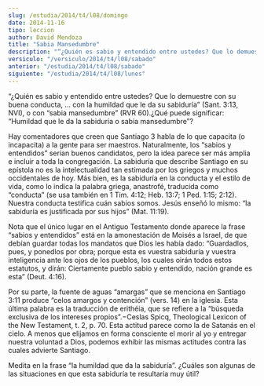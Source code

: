 ```yaml
---
slug: /estudia/2014/t4/l08/domingo
date: 2014-11-16
tipo: leccion
author: David Mendoza
title: "Sabia Mansedumbre"
description: "“¿Quién es sabio y entendido entre ustedes? Que lo demuestre con su buena  conducta, … con la humildad que le da su sabiduría” (Sant. 3:13, NVI), o con  “sabia mansedumbre” (RVR 60).¿Qué puede significar: “Humildad que le da la  sabiduría o sabia mansedumbre”?"
versiculo: "/versiculo/2014/t4/l08/sabado"
anterior: "/estudia/2014/t4/l08/sabado"
siguiente: "/estudia/2014/t4/l08/lunes"
---
```


“¿Quién es sabio y entendido entre ustedes? Que lo demuestre con su buena conducta, … con la humildad que le da su sabiduría” (Sant. 3:13, NVI), o con “sabia mansedumbre” (RVR 60).¿Qué puede significar: “Humildad que le da la sabiduría o sabia mansedumbre”?

Hay comentadores que creen que Santiago 3 habla de lo que capacita (o incapacita) a la gente para ser maestros. Naturalmente, los “sabios y entendidos” serían buenos candidatos, pero la idea parece ser más amplia e incluir a toda la congregación. La sabiduría que describe Santiago en su epístola no es la intelectualidad tan estimada por los griegos y muchos occidentales de hoy. Más bien, es la sabiduría en la conducta y el estilo de vida, como lo indica la palabra griega, anastrofé, traducida como “conducta” (se usa también en 1 Tim. 4:12; Heb. 13:7; 1 Ped. 1:15; 2:12). Nuestra conducta testifica cuán sabios somos. Jesús enseñó lo mismo: “la sabiduría es justificada por sus hijos” (Mat. 11:19).

Nota que el único lugar en el Antiguo Testamento donde aparece la frase “sabios y entendidos” está en la amonestación de Moisés a Israel, de que debían guardar todas los mandatos que Dios les había dado: “Guardadlos, pues, y ponedlos por obra; porque esta es vuestra sabiduría y vuestra inteligencia ante los ojos de los pueblos, los cuales oirán todos estos estatutos, y dirán: Ciertamente pueblo sabio y entendido, nación grande es esta” (Deut. 4:16).

Por su parte, la fuente de aguas “amargas” que se menciona en Santiago 3:11 produce “celos amargos y contención” (vers. 14) en la iglesia. Esta última palabra es la traducción de erithéia, que se refiere a la “búsqueda exclusiva de los intereses propios”.−Ceslas Spicq, Theological Lexicon of the New Testament, t. 2, p. 70. Esta actitud parece como la de Satanás en el cielo. A menos que elijamos en forma consciente el morir al yo y entregar nuestra voluntad a Dios, podemos exhibir las mismas actitudes contra las cuales advierte Santiago.

Medita en la frase “la humildad que da la sabiduría”. ¿Cuáles son algunas de las situaciones en que esta sabiduría te resultaría muy útil?
